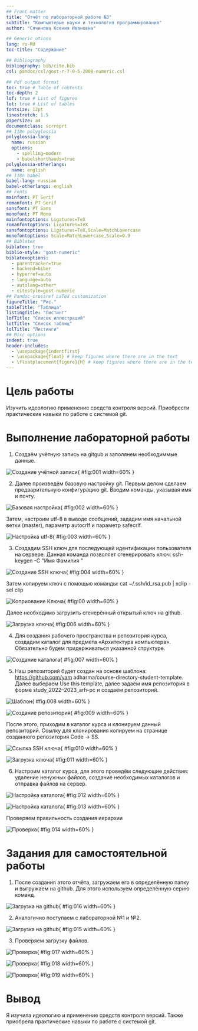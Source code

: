```yaml
---
## Front matter
title: "Отчёт по лабораторной работе №3"
subtitle: "Компьютерые науки и технология программирования"
author: "Сячинова Ксения Ивановна"

## Generic otions
lang: ru-RU
toc-title: "Содержание"

## Bibliography
bibliography: bib/cite.bib
csl: pandoc/csl/gost-r-7-0-5-2008-numeric.csl

## Pdf output format
toc: true # Table of contents
toc-depth: 2
lof: true # List of figures
lot: true # List of tables
fontsize: 12pt
linestretch: 1.5
papersize: a4
documentclass: scrreprt
## I18n polyglossia
polyglossia-lang:
  name: russian
  options:
	- spelling=modern
	- babelshorthands=true
polyglossia-otherlangs:
  name: english
## I18n babel
babel-lang: russian
babel-otherlangs: english
## Fonts
mainfont: PT Serif
romanfont: PT Serif
sansfont: PT Sans
monofont: PT Mono
mainfontoptions: Ligatures=TeX
romanfontoptions: Ligatures=TeX
sansfontoptions: Ligatures=TeX,Scale=MatchLowercase
monofontoptions: Scale=MatchLowercase,Scale=0.9
## Biblatex
biblatex: true
biblio-style: "gost-numeric"
biblatexoptions:
  - parentracker=true
  - backend=biber
  - hyperref=auto
  - language=auto
  - autolang=other*
  - citestyle=gost-numeric
## Pandoc-crossref LaTeX customization
figureTitle: "Рис."
tableTitle: "Таблица"
listingTitle: "Листинг"
lofTitle: "Список иллюстраций"
lotTitle: "Список таблиц"
lolTitle: "Листинги"
## Misc options
indent: true
header-includes:
  - \usepackage{indentfirst}
  - \usepackage{float} # keep figures where there are in the text
  - \floatplacement{figure}{H} # keep figures where there are in the text
---
```


# Цель работы

Изучить идеологию применение средств контроля версий. Приобрести практические навыки по работе с системой git.

# Выполнение лабораторной работы

1. Создаём учётную запись на gitgub и заполянем необходиммые данные.

![Создание учётной записи](image/1.png){ #fig:001 width=60% }

2. Далее произведём базовую настройку git. Первым делом сделаем предварительную конфигурацию git. Вводим команды, указывая имя и почту. 

![Базовая настройка](image/2.png){ #fig:002 width=60% }

 Затем, настроим utf-8 в выводе сообщений, зададим имя начальной ветки (master), параметр autocrlf и параметр safecrlf.

![Настройка utf-8](image/3.png){ #fig:003 width=60% }

3. Создадим SSH ключ для последующей идентификации пользователя на сервере. Данная команда позволяет сгенерировать ключ: ssh-keygen -C "Имя Фамилия <workemail> "

![Создание SSH ключа](image/4.png){ #fig:004 width=60% }

Затем копируем ключ с помощью команды: cat ~/.ssh/id_rsa.pub | xclip - sel clip

![Коприование Ключа](image/5.png){ #fig:00 width=60% }

Далее необходимо загрузить сгенерённый открытый ключ на github.

![Загрузка ключа](image/6.png){ #fig:006 width=60% }

4. Для создания рабочего пространства и репозитория курса, создадим каталог для предмета «Архитектура компьютера». Обязательно будем придерживаться указанной структуре.

![Создание каталога](image/7.png){ #fig:007 width=60% }

5. Наш репозиторий будет создан на основе шаблона: https://github.com/yam adharma/course-directory-student-template. Далее выбераем Use this template, далее задаём имя репозитория в форме study_2022–2023_arh-pc и создаём репозиторий.

![Шаблон](image/8.png){ #fig:008 width=60% }

![Создание репозитория](image/9.png){ #fig:009 width=60% }

После этого, приходим в каталог курса и клонируем данный репозиторий. Ссылку для клонирования копируем на странице созданного репозитория Code -> SS.

![Ссылка SSH ключа](image/10.png){ #fig:010 width=60% }

![Загрузка ключа](image/11.png){ #fig:011 width=60% }

6. Настроим каталог курса, для этого проведём следующие действия: удаление ненужных файлов, создание необходимых каталогов и отправка файлов на сервер.

![Настройка каталога](image/12.png){ #fig:012 width=60% }

![Настройка каталога](image/13.png){ #fig:013 width=60% }

Проверяем правильность создания иерархии

![Проверка](image/14.png){ #fig:014 width=60% }

# Задания для самостоятельной работы

1. После создания этого отчёта, загружаем его в определённую папку и выгружаем на github. Для этого используем определённую серию команд.

![Загрузка на github](image/16.png){ #fig:016 width=60% }

2. Аналогично поступаем с лабораторной №1 и №2.

![Загрузка на github](image/15.png){ #fig:015 width=60% }

3. Проверяем загрузку файлов. 

![Проверка](image/17.png){ #fig:017 width=60% }

![Проверка](image/18.png){ #fig:018 width=60% }

![Проверка](image/19.png){ #fig:019 width=60% }

# Вывод

Я изучила идеологию и применение средств контроля версий. Также приобрела практические навыки по работе с системой git.

